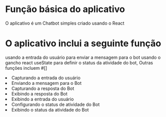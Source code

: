 # Função básica do aplicativo
O aplicativo é um Chatbot simples criado usando o React

# O aplicativo inclui a seguinte função
usando a entrada do usuário para enviar a mensagem para o bot
usando o gancho react useState para definir o status da atividade do bot,
Outras funções incluem
#[]
     <li>
         Capturando a entrada do usuário
     </li>
     <li>
         Enviando a mensagem para o Bot
     </li>
     <li>
         Capturando a resposta do Bot
     </li>
     <li>
         Exibindo a resposta do Bot
     </li>
     <li>
         Exibindo a entrada do usuário
     </li>
     <li>
         Configurando o status de atividade do Bot
     </li>
     <li>
         Exibindo o status da atividade do Bot
     </li>
    
    